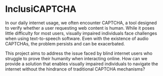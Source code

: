# InclusiCAPTCHA
In our daily internet usage, we often encounter CAPTCHA, a tool designed to verify whether a user requesting web content is human. While it poses little difficulty for most users, visually impaired individuals face challenges when using text-to-speech software. Even with the existence of audio CAPTCHAs, the problem persists and can be exacerbated.

This project aims to address the issue faced by blind internet users who struggle to prove their humanity when interacting online. How can we provide a solution that enables visually impaired individuals to navigate the internet without the hindrance of traditional CAPTCHA mechanisms?
